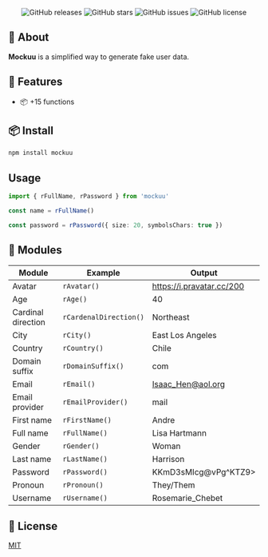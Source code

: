 <div align="center">
  <img src="">

  ![GitHub releases](https://img.shields.io/github/release/MateeoCodes/mockuu)
  ![GitHub stars](https://img.shields.io/github/stars/MateeoCodes/mockuu)
  ![GitHub issues](https://img.shields.io/github/issues/MateeoCodes/mockuu)
  ![GitHub license](https://img.shields.io/github/license/MateeoCodes/mockuu)
</div>

## 🤔 About

**Mockuu** is a simplified way to generate fake user data.

## 🎉 Features

- 📦 +15 functions

## 📦 Install

```bash
npm install mockuu
```

## Usage

```ts
import { rFullName, rPassword } from 'mockuu'

const name = rFullName()

const password = rPassword({ size: 20, symbolsChars: true })
```

## 💎 Modules

| Module             | Example                | Output                    |
| ------------------ | ---------------------- | ------------------------- |
| Avatar             | `rAvatar()`            | https://i.pravatar.cc/200 |
| Age                | `rAge()`               | 40                        |
| Cardinal direction | `rCardenalDirection()` | Northeast                 |
| City               | `rCity()`              | East Los Angeles          |
| Country            | `rCountry()`           | Chile                     |
| Domain suffix      | `rDomainSuffix()`      | com                       |
| Email              | `rEmail()`             | Isaac_Hen@aol.org         |
| Email provider     | `rEmailProvider()`     | mail                      |
| First name         | `rFirstName()`         | Andre                     |
| Full name          | `rFullName()`          | Lisa Hartmann             |
| Gender             | `rGender()`            | Woman                     |
| Last name          | `rLastName()`          | Harrison                  |
| Password           | `rPassword()`          | KKmD3sMIcg@vPg^KTZ9>      |
| Pronoun            | `rPronoun()`           | They/Them                 |
| Username           | `rUsername()`          | Rosemarie_Chebet          |

## 🔑 License

[MIT](https://githuhttps://github.com/MateeoCodes/mockuu/blob/main/LICENSE)
